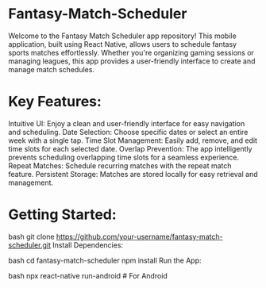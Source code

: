 # Fantasy-Match-Scheduler
Welcome to the Fantasy Match Scheduler app repository! This mobile application, built using React Native, allows users to schedule fantasy sports matches effortlessly. Whether you're organizing gaming sessions or managing leagues, this app provides a user-friendly interface to create and manage match schedules.
# Key Features:
Intuitive UI: Enjoy a clean and user-friendly interface for easy navigation and scheduling.
Date Selection: Choose specific dates or select an entire week with a single tap.
Time Slot Management: Easily add, remove, and edit time slots for each selected date.
Overlap Prevention: The app intelligently prevents scheduling overlapping time slots for a seamless experience.
Repeat Matches: Schedule recurring matches with the repeat match feature.
Persistent Storage: Matches are stored locally for easy retrieval and management.

# Getting Started:


bash
git clone https://github.com/your-username/fantasy-match-scheduler.git
Install Dependencies:

bash
cd fantasy-match-scheduler
npm install
Run the App:

bash
npx react-native run-android  # For Android
